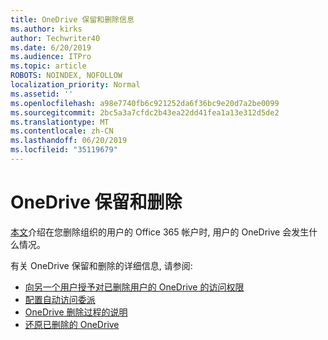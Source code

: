 ```yaml
---
title: OneDrive 保留和删除信息
ms.author: kirks
author: Techwriter40
ms.date: 6/20/2019
ms.audience: ITPro
ms.topic: article
ROBOTS: NOINDEX, NOFOLLOW
localization_priority: Normal
ms.assetid: ''
ms.openlocfilehash: a98e7740fb6c921252da6f36bc9e20d7a2be0099
ms.sourcegitcommit: 2bc5a3a7cfdc2b43ea22dd41fea1a13e312d5de2
ms.translationtype: MT
ms.contentlocale: zh-CN
ms.lasthandoff: 06/20/2019
ms.locfileid: "35119679"
---
```

# <a name="onedrive-retention-and-deletion"></a>OneDrive 保留和删除

[本文](https://docs.microsoft.com/onedrive/restore-deleted-onedrive)介绍在您删除组织的用户的 Office 365 帐户时, 用户的 OneDrive 会发生什么情况。

有关 OneDrive 保留和删除的详细信息, 请参阅:

- [向另一个用户授予对已删除用户的 OneDrive 的访问权限](https://docs.microsoft.com/onedrive/retention-and-deletion#give-another-user-access-to-a-deleted-users-onedrive)
- [配置自动访问委派](https://docs.microsoft.com/onedrive/retention-and-deletion#configure-automatic-access-delegation)
- [OneDrive 删除过程的说明](https://docs.microsoft.com/onedrive/retention-and-deletion#the-onedrive-deletion-process)
- [还原已删除的 OneDrive](https://docs.microsoft.com/onedrive/retention-and-deletion#configure-automatic-access-delegation)